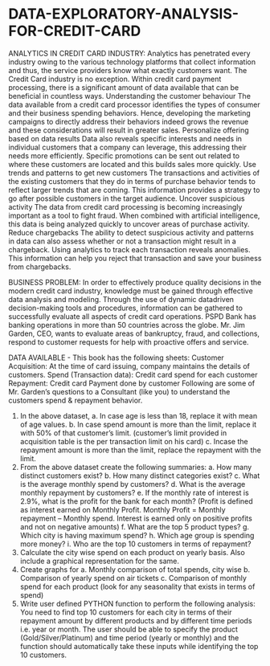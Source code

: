 # DATA-EXPLORATORY-ANALYSIS-FOR-CREDIT-CARD

ANALYTICS IN CREDIT CARD INDUSTRY:
Analytics has penetrated every industry owing to the various technology platforms that
collect information and thus, the service providers know what exactly customers want. The
Credit Card industry is no exception. Within credit card payment processing, there is a
significant amount of data available that can be beneficial in countless ways.
Understanding the customer behaviour
The data available from a credit card processor identifies the types of consumer and their
business spending behaviors. Hence, developing the marketing campaigns to directly
address their behaviors indeed grows the revenue and these considerations will result in
greater sales.
Personalize offering based on data results
Data also reveals specific interests and needs in individual customers that a company can
leverage, this addressing their needs more efficiently. Specific promotions can be sent out
related to where these customers are located and this builds sales more quickly.
Use trends and patterns to get new customers
The transactions and activities of the existing customers that they do in terms of purchase
behavior tends to reflect larger trends that are coming. This information provides a strategy
to go after possible customers in the target audience.
Uncover suspicious activity
The data from credit card processing is becoming increasingly important as a tool to fight
fraud. When combined with artificial intelligence, this data is being analyzed quickly to
uncover areas of purchase activity.
Reduce chargebacks
The ability to detect suspicious activity and patterns in data can also assess whether or not a
transaction might result in a chargeback. Using analytics to track each transaction reveals
anomalies. This information can help you reject that transaction and save your business
from chargebacks.

BUSINESS PROBLEM:
In order to effectively produce quality decisions in the modern credit card industry, knowledge
must be gained through effective data analysis and modeling. Through the use of dynamic datadriven
decision-making tools and procedures, information can be gathered to successfully evaluate
all aspects of credit card operations. PSPD Bank has banking operations in more than 50 countries
across the globe. Mr. Jim Garden, CEO, wants to evaluate areas of bankruptcy, fraud, and
collections, respond to customer requests for help with proactive offers and service.

DATA AVAILABLE -
This book has the following sheets:
Customer Acquisition: At the time of card issuing, company maintains the details of customers.
Spend (Transaction data): Credit card spend for each customer
Repayment: Credit card Payment done by customer
Following are some of Mr. Garden’s questions to a Consultant (like you) to understand the
customers spend & repayment behavior.
1. In the above dataset,
a. In case age is less than 18, replace it with mean of age values.
b. In case spend amount is more than the limit, replace it with 50% of that customer’s limit.
(customer’s limit provided in acquisition table is the per transaction limit on his card)
c. Incase the repayment amount is more than the limit, replace the repayment with the
limit.
2. From the above dataset create the following summaries:
a. How many distinct customers exist?
b. How many distinct categories exist?
c. What is the average monthly spend by customers?
d. What is the average monthly repayment by customers?
e. If the monthly rate of interest is 2.9%, what is the profit for the bank for each month?
(Profit is defined as interest earned on Monthly Profit. Monthly Profit = Monthly repayment
– Monthly spend. Interest is earned only on positive profits and not on negative amounts)
f. What are the top 5 product types?
g. Which city is having maximum spend?
h. Which age group is spending more money?
i. Who are the top 10 customers in terms of repayment?
3. Calculate the city wise spend on each product on yearly basis. Also include a graphical
representation for the same.
4. Create graphs for
a. Monthly comparison of total spends, city wise
b. Comparison of yearly spend on air tickets
c. Comparison of monthly spend for each product (look for any seasonality
that exists in terms of spend)
5. Write user defined PYTHON function to perform the following analysis:
You need to find top 10 customers for each city in terms of their repayment amount by
different products and by different time periods i.e. year or month. The user should be able
to specify the product (Gold/Silver/Platinum) and time period (yearly or monthly) and the
function should automatically take these inputs while identifying the top 10 customers.


